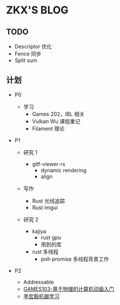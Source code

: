 # ZKX'S BLOG

## TODO

- Descriptor 优化
- Fence 同步
- Split sum

## 计划

- P0
  - 学习
    - Games 202，IBL 相关
    - Vulkan Wu 课程重记
    - Filament 理论
  
- P1
  - 研究 1
    - gltf-viewer-rs
      - dynamic rendering
      - align
  
  - 写作
    - Rust 光线追踪
    - Rust imgui
  
  - 研究 2
    - kajiya
      - rust gpu
      - 用到的库
    - rust 多线程
      - poll-promise 多线程背景工作
  
- P2
  - Addressable
  - [GAMES103-基于物理的计算机动画入门](https://www.bilibili.com/video/BV12Q4y1S73g)
  - [李宏毅机器学习](https://www.bilibili.com/video/BV1JE411g7XF)

